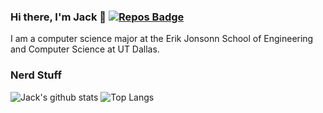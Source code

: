 ### Hi there, I'm Jack 👋 [![Repos Badge](https://badges.pufler.dev/repos/JacksonHoggard)](https://badges.pufler.dev)
I am a computer science major at the Erik Jonsonn School of Engineering and Computer Science at UT Dallas.

### Nerd Stuff
![Jack's github stats](https://github-readme-stats.vercel.app/api?username=JacksonHoggard&count_private=true&show_icons=true&theme=dark)
![Top Langs](https://github-readme-stats.vercel.app/api/top-langs/?username=JacksonHoggard&layout=compact&theme=dark)
